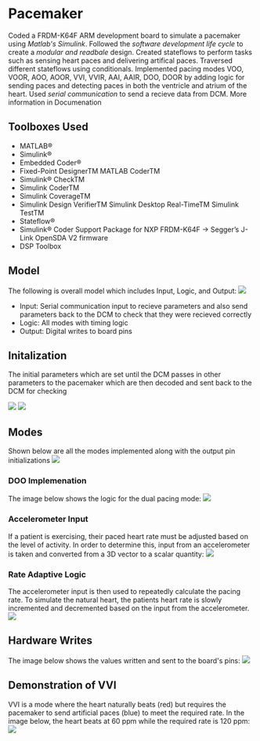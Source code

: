 # Pacemaker
Coded a FRDM-K64F ARM development board to simulate a pacemaker using *Matlab's Simulink*. Followed the *software development life cycle* to create a *modular and readbale* design. Created stateflows to perform tasks such as sensing heart paces and delivering artifical paces. Traversed different stateflows using conditionals. Implemented pacing modes VOO, VOOR, AOO, AOOR, VVI, VVIR, AAI, AAIR, DOO, DOOR by adding logic for sending paces and detecting paces in both the ventricle and atrium of the heart. Used *serial communication* to send a recieve data from DCM. More information in Documenation 

## Toolboxes Used
- MATLAB®
- Simulink®
- Embedded Coder®
- Fixed-Point DesignerTM MATLAB CoderTM
- Simulink® CheckTM
- Simulink CoderTM
- Simulink CoverageTM
- Simulink Design VerifierTM Simulink Desktop Real-TimeTM Simulink TestTM
- Stateflow®
- Simulink® Coder Support Package for NXP FRDM-K64F -> Segger’s J-Link OpenSDA V2 firmware
- DSP Toolbox

## Model
The following is overall model which includes Input, Logic, and Output:
![](Images/Main%20Stateflow.png)
- Input: Serial communication input to recieve parameters and also send parameters back to the DCM to check that they were recieved correctly
- Logic: All modes with timing logic
- Output: Digital writes to board pins

## Initalization
The initial parameters which are set until the DCM passes in other parameters to the pacemaker which are then decoded and sent back to the DCM for checking

![](Images/Initalization.png)
![](Images/Serial%20Out.png)

## Modes
Shown below are all the modes implemented along with the output pin initializations
![](Images/Stateflows.png)

### DOO Implemenation
The image below shows the logic for the dual pacing mode:
![](Images/DOO.png)

### Accelerometer Input
If a patient is exercising, their paced heart rate must be adjusted based on the level of activity. In order to determine this, input from an accelerometer is taken and converted from a 3D vector to a scalar quantity:
![](Images/Accelerometer%20Input.png)

### Rate Adaptive Logic
The accelerometer input is then used to repeatedly calculate the pacing rate. To simulate the natural heart, the patients heart rate is slowly incremented and decremented based on the input from the accelerometer.
![](Images/Rate%20Adaptive%20Logic.png)

## Hardware Writes
The image below shows the values written and sent to the board's pins:
![](Images/HardwareOut.png)

## Demonstration of VVI
VVI is a mode where the heart naturally beats (red) but requires the pacemaker to send artificial paces (blue) to meet the required rate. In the image below, the heart beats at 60 ppm while the required rate is 120 ppm:
![](Images/Example.png)
